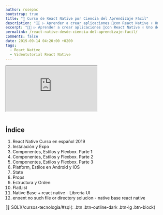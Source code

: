 ```yaml
---
author: rosepac
bootstrap: true
title: "🥇 Curso de React Native por Ciencia del Aprendizaje Fácil"
description: "👨‍💻 ▷ Aprender a crear aplicaciones 📲con React Native ✌️ Uno de los frameworks más importantes de creación de aplicaciones móviles nativas ⭐️"
excerpt: "👨‍💻 ▷ Aprender a crear aplicaciones 📲con React Native ✌️ Uno de los frameworks más importantes de creación de aplicaciones móviles nativas ⭐️"
permalink: /react-native-desde-ciencia-del-aprendizaje-facil/
comments: false
date: 2019-09-14 04:20:00 +0200
tags:
  - React Native
  - Videotutorial React Native
---
```


<div class="embed-responsive embed-responsive-16by9">
  <iframe class="embed-responsive-item" src="https://www.youtube-nocookie.com/embed/videoseries?list=PLTlBeKQnFKtIU7Ap4jNX513lI1bC9m01X" allowfullscreen></iframe>
</div><br/>

## Índice

1. React Native Curso en español 2019
2. Instalación y Expo
3. Componentes, Estilos y Flexbox. Parte 1
4. Componentes, Estilos y Flexbox. Parte 2
5. Componentes, Estilos y Flexbox. Parte 3
6. Platform, Estilos en Android y IOS
7. State
8. Props
9. Estructura y Orden
10. FlatList
11. Native Base + react native - Libreria UI
12. enoent no such file or directory solucion - native base react native

[🧠 SQL](/cursos-tecnologia/#sql{: .btn .btn-outline-dark .btn-lg .btn-block}
